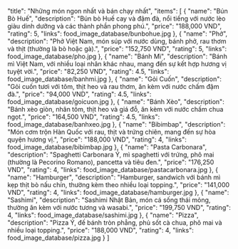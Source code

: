 "title": "Những món ngon nhất và bán chạy nhất",
"items": [
    {
    "name": "Bún Bò Huế",
    "description": "Bún bò Huế cay và đậm đà, nổi tiếng với nước lèo giàu dinh dưỡng và các thành phần phong phú.",
    "price": "188,000 VND",
    "rating": 5,
    "links": food_image_database/bunbohue.jpg
  },
  {
    "name": "Phở",
    "description": "Phở Việt Nam, món súp với nước dùng, bánh phở, rau thơm và thịt (thường là bò hoặc gà).",
    "price": "152,750 VND",
    "rating": 5,
    "links": food_image_database/pho.jpg
  },
  {
    "name": "Bánh Mì",
    "description": "Bánh mì Việt Nam, với nhiều loại nhân khác nhau, mang đến sự kết hợp hương vị tuyệt vời.",
    "price": "82,250 VND",
    "rating": 4.5,
    "links": food_image_database/banhmi.jpg
  },
  {
    "name": "Gỏi Cuốn",
    "description": "Gỏi cuốn tươi với tôm, thịt heo và rau thơm, ăn kèm với nước chấm đậm đà.",
    "price": "94,000 VND",
    "rating": 4.5,
    "links": food_image_database/goicuon.jpg
  },
  {
    "name": "Bánh Xèo",
    "description": "Bánh xèo giòn, nhân tôm, thịt heo và giá đỗ, ăn kèm với nước chấm chua ngọt.",
    "price": "164,500 VND",
    "rating": 4.5,
    "links": food_image_database/banhxeo.jpg
  },
  {
    "name": "Bibimbap",
    "description": "Món cơm trộn Hàn Quốc với rau, thịt và trứng chiên, mang đến sự hòa quyện hương vị.",
    "price": "188,000 VND",
    "rating": 4,
    "links": food_image_database/bibimbap.jpg
  },
  {
    "name": "Pasta Carbonara",
    "description": "Spaghetti Carbonara Ý, mì spaghetti với trứng, phô mai (thường là Pecorino Romano), pancetta và tiêu đen.",
    "price": "176,250 VND",
    "rating": 4,
    "links": food_image_database/pastacarbonara.jpg
  },
  {
    "name": "Hamburger",
    "description": "Hamburger, sandwich với bánh mì kẹp thịt bò nấu chín, thường kèm theo nhiều loại topping.",
    "price": "141,000 VND",
    "rating": 4,
    "links": food_image_database/hamburger.jpg
  },
  {
    "name": "Sashimi",
    "description": "Sashimi Nhật Bản, món cá sống thái mỏng, thường ăn kèm với nước tương và wasabi.",
    "price": "199,750 VND",
    "rating": 4,
    "links": food_image_database/sashimi.jpg
  },
  {
    "name": "Pizza",
    "description": "Pizza Ý, đế bánh tròn phẳng, phủ sốt cà chua, phô mai và nhiều loại topping.",
    "price": "188,000 VND",
    "rating": 4,
    "links": food_image_database/pizza.jpg
  }
]